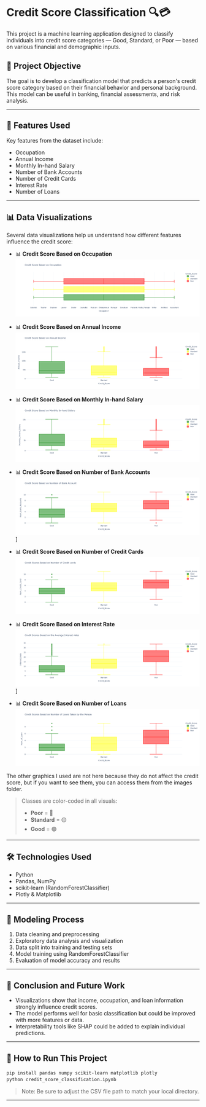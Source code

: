 # Credit Score Classification 🔍💳

This project is a machine learning application designed to classify individuals into credit score categories — Good, Standard, or Poor — based on various financial and demographic inputs.

## 🎯 Project Objective

The goal is to develop a classification model that predicts a person's credit score category based on their financial behavior and personal background. This model can be useful in banking, financial assessments, and risk analysis.

---

## 🧠 Features Used

Key features from the dataset include:

- Occupation
- Annual Income
- Monthly In-hand Salary
- Number of Bank Accounts
- Number of Credit Cards
- Interest Rate
- Number of Loans

---

## 📊 Data Visualizations

Several data visualizations help us understand how different features influence the credit score:

- 📊 **Credit Score Based on Occupation**  
  ![Credit Score Based on Occupation](images/occupation.png)

- 📊 **Credit Score Based on Annual Income**  
  ![Credit Score Based on Annual Income](images/annual_income.png)

- 📊 **Credit Score Based on Monthly In-hand Salary**  
  ![Credit Score Based on Monthly In-hand Salary](images/monthly_inhand_salary.png)

- 📊 **Credit Score Based on Number of Bank Accounts**  
  ![Credit Score Based on Number of Bank Accounts](images/num_bank_acc.png)]

- 📊 **Credit Score Based on Number of Credit Cards**  
  ![Credit Score Based on Number of Credit Cards](images/num_credit_card.png)

- 📊 **Credit Score Based on Interest Rate**  
   ![Credit Score Based on Interest Rate](images/interest_rate.png)]

- 📊 **Credit Score Based on Number of Loans**  
  ![Credit Score Based on Number of Loans](images/num_loans.png)
  
The other graphics I used are not here because they do not affect the credit score, but if you want to see them, you can access them from the images folder.

> Classes are color-coded in all visuals:  
> - **Poor** = 🔴  
> - **Standard** = 🟡  
> - **Good** = 🟢

---

## 🛠️ Technologies Used

- Python
- Pandas, NumPy
- scikit-learn (RandomForestClassifier)
- Plotly & Matplotlib

---

## 🤖 Modeling Process

1. Data cleaning and preprocessing
2. Exploratory data analysis and visualization
3. Data split into training and testing sets
4. Model training using RandomForestClassifier
5. Evaluation of model accuracy and results

---

## 📝 Conclusion and Future Work

- Visualizations show that income, occupation, and loan information strongly influence credit scores.
- The model performs well for basic classification but could be improved with more features or data.
- Interpretability tools like SHAP could be added to explain individual predictions.

---

## 📂 How to Run This Project

```bash
pip install pandas numpy scikit-learn matplotlib plotly
python credit_score_classification.ipynb
```

> Note: Be sure to adjust the CSV file path to match your local directory.

---

